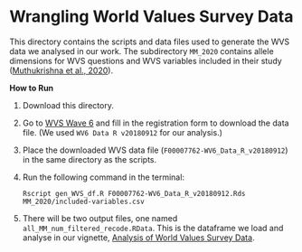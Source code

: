 # Wrangling World Values Survey Data

This directory contains the scripts and data files used to generate the WVS data we analysed in our work. The subdirectory `MM_2020` contains allele dimensions for WVS questions and WVS variables included in their study ([Muthukrishna et al., 2020](https://journals.sagepub.com/doi/full/10.1177/0956797620916782)). 

**How to Run**  

1. Download this directory. 
2. Go to [WVS Wave 6](https://www.worldvaluessurvey.org/WVSDocumentationWV6.jsp) and fill in the registration form to download the data file. (We used `WV6 Data R v20180912` for our analysis.) 
3. Place the downloaded WVS data file (`F00007762-WV6_Data_R_v20180912`) in the same directory as the scripts.
4. Run the following command in the terminal:

    ```
    Rscript gen_WVS_df.R F00007762-WV6_Data_R_v20180912.Rds MM_2020/included-variables.csv
    ```

5. There will be two output files, one named `all_MM_num_filtered_recode.RData`. This is the dataframe we load and analyse in our vignette, [Analysis of World Values Survey Data](https://alanaw1.github.io/flintyR/articles/wvs.html).